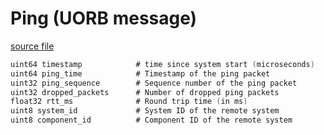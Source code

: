 # Ping (UORB message)



[source file](https://github.com/PX4/PX4-Autopilot/blob/release/1.15/msg/Ping.msg)

```c
uint64 timestamp			# time since system start (microseconds)
uint64 ping_time			# Timestamp of the ping packet
uint32 ping_sequence		# Sequence number of the ping packet
uint32 dropped_packets		# Number of dropped ping packets
float32 rtt_ms				# Round trip time (in ms)
uint8 system_id				# System ID of the remote system
uint8 component_id			# Component ID of the remote system

```
